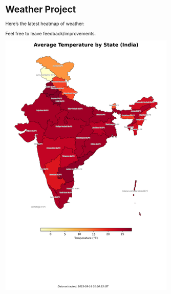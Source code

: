 # Weather Project

Here’s the latest heatmap of weather:

Feel free to leave feedback/improvements.

![India Heatmap](docs/assets/india_heatmap.png?v=C87063)
